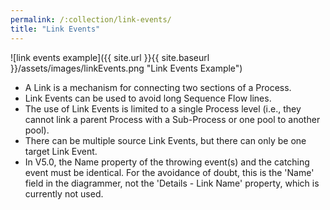 ```yaml
---
permalink: /:collection/link-events/
title: "Link Events"
---
```

![link events example]({{ site.url }}{{ site.baseurl }}/assets/images/linkEvents.png "Link Events Example")

* A Link is a mechanism for connecting two sections of a Process.
* Link Events can be used to avoid long Sequence Flow lines.
* The use of Link Events is limited to a single Process level (i.e., they cannot link a parent Process with a Sub-Process or one pool to another pool).
* There can be multiple source Link Events, but there can only be one target Link Event.
* In V5.0, the Name property of the throwing event(s) and the catching event must be identical.  For the avoidance of doubt, this is the 'Name' field in the diagrammer, not the 'Details - Link Name' property, which is currently not used.

